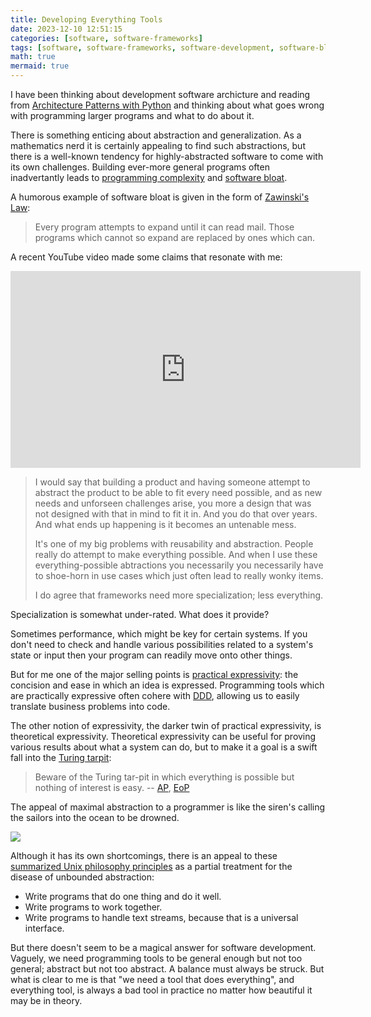 ```yaml
---
title: Developing Everything Tools
date: 2023-12-10 12:51:15
categories: [software, software-frameworks]
tags: [software, software-frameworks, software-development, software-bloat, programming-complexity, abstraction, reusability]
math: true
mermaid: true
---
```


I have been thinking about development software archicture and reading from [Architecture Patterns with Python](https://www.oreilly.com/library/view/architecture-patterns-with/9781492052197/) and thinking about what goes wrong with programming larger programs and what to do about it.

There is something enticing about abstraction and generalization. As a mathematics nerd it is certainly appealing to find such abstractions, but there is a well-known tendency for highly-abstracted software to come with its own challenges. Building ever-more general programs often inadvertantly leads to [programming complexity](https://en.wikipedia.org/wiki/Programming_complexity) and [software bloat](https://en.wikipedia.org/wiki/Software_bloat).

A humorous example of software bloat is given in the form of [Zawinski's Law](https://en.wikipedia.org/wiki/Jamie_Zawinski#Zawinski's_Law):

> Every program attempts to expand until it can read mail. Those programs which cannot so expand are replaced by ones which can.

A recent YouTube video made some claims that resonate with me:

<iframe width="560" height="315" src="https://www.youtube.com/embed/OXq7NAPxLVU?si=hykYCCRlxFqQUjse" title="YouTube video player" frameborder="0" allow="accelerometer; autoplay; clipboard-write; encrypted-media; gyroscope; picture-in-picture; web-share" allowfullscreen></iframe>

> I would say that building a product and having someone attempt to abstract the product to be able to fit every need possible, and as new needs and unforseen challenges arise, you more a design that was not designed with that in mind to fit it in. And you do that over years. And what ends up happening is it becomes an untenable mess.
>
> It's one of my big problems with reusability and abstraction. People really do attempt to make everything possible. And when I use these everything-possible abtractions you necessarily you necessarily have to shoe-horn in use cases which just often lead to really wonky items.
>
> I do agree that frameworks need more specialization; less everything. 

Specialization is somewhat under-rated. What does it provide? 

Sometimes performance, which might be key for certain systems. If you don't need to check and handle various possibilities related to a system's state or input then your program can readily move onto other things. 

But for me one of the major selling points is [practical expressivity](https://en.wikipedia.org/wiki/Expressive_power_(computer_science)#Information_description): the concision and ease in which an idea is expressed. Programming tools which are practically expressive often cohere with [DDD](https://en.wikipedia.org/wiki/Domain-driven_design), allowing us to easily translate business problems into code.

The other notion of expressivity, the darker twin of practical expressivity, is theoretical expressivity. Theoretical expressivity can be useful for proving various results about what a system can do, but to make it a goal is a swift fall into the [Turing tarpit](https://en.wikipedia.org/wiki/Turing_tarpit):

> Beware of the Turing tar-pit in which everything is possible but nothing of interest is easy. -- [AP](https://en.wikipedia.org/wiki/Alan_Perlis), [EoP](https://en.wikipedia.org/wiki/Epigrams_on_Programming)

The appeal of maximal abstraction to a programmer is like the siren's calling the sailors into the ocean to be drowned.

![](https://upload.wikimedia.org/wikipedia/commons/a/a3/Draper_Herbert_James_Ulysses_and_the_Sirens.jpg)

Although it has its own shortcomings, there is an appeal to these [summarized Unix philosophy principles](https://en.wikipedia.org/wiki/Unix_philosophy#Origin) as a partial treatment for the disease of unbounded abstraction:

- Write programs that do one thing and do it well.
- Write programs to work together.
- Write programs to handle text streams, because that is a universal interface.


But there doesn't seem to be a magical answer for software development. Vaguely, we need programming tools to be general enough but not too general; abstract but not too abstract. A balance must always be struck. But what is clear to me is that "we need a tool that does everything", and everything tool, is always a bad tool in practice no matter how beautiful it may be in theory.
